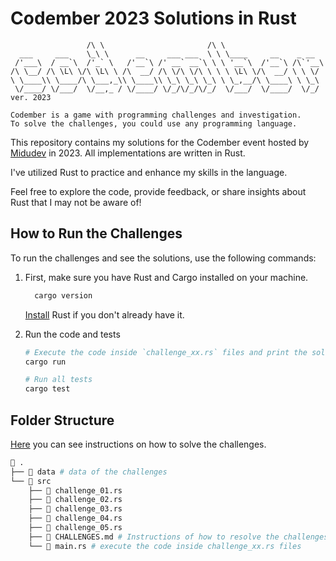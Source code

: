 # Codember 2023 Solutions in Rust

```text
                 /\ \                       /\ \
  ___     ___    \_\ \      __     ___ ___  \ \ \____     __    _ __
 /'___\  / __`\  /'_` \   /'__`\ /' __` __`\ \ \ '__`\  /'__`\ /\`'__\
/\ \__/ /\ \L\ \/\ \L\ \ /\  __/ /\ \/\ \/\ \ \ \ \L\ \/\  __/ \ \ \/
\ \____\\ \____/\ \___,_\\ \____\\ \_\ \_\ \_\ \ \_,__/\ \____\ \ \_\
 \/____/ \/___/  \/__,_ / \/____/ \/_/\/_/\/_/  \/___/  \/____/  \/_/
ver. 2023

Codember is a game with programming challenges and investigation.
To solve the challenges, you could use any programming language.
```

This repository contains my solutions for the Codember event hosted by [Midudev](https://midu.dev/)
in 2023. All implementations are written in Rust.

I've utilized Rust to practice and enhance my skills in the language.

Feel free to explore the code, provide feedback, or share insights about Rust
that I may not be aware of!

## How to Run the Challenges

To run the challenges and see the solutions, use the following commands:

1. First, make sure you have Rust and Cargo installed on your machine.

   ```bash
     cargo version
   ```

   [Install](https://www.rust-lang.org/tools/install) Rust if you don't already
   have it.

1. Run the code and tests

   ```bash
   # Execute the code inside `challenge_xx.rs` files and print the solutions
   cargo run

   # Run all tests
   cargo test
   ```

## Folder Structure

[Here](./src/CHALLENGES.md) you can see instructions on how to solve the challenges.

```bash
 .
├──  data # data of the challenges
└──  src
    ├──  challenge_01.rs
    ├──  challenge_02.rs
    ├──  challenge_03.rs
    ├──  challenge_04.rs
    ├──  challenge_05.rs
    ├──  CHALLENGES.md # Instructions of how to resolve the challenges
    └──  main.rs # execute the code inside challenge_xx.rs files
```

